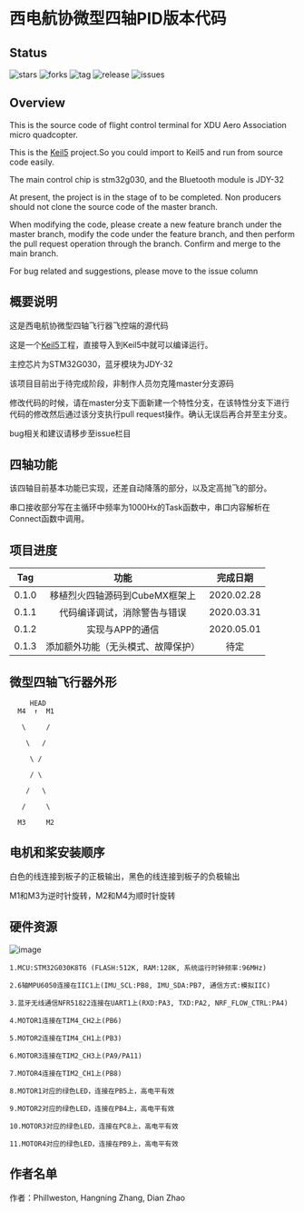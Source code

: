 # 西电航协微型四轴PID版本代码

## Status

![stars](https://img.shields.io/github/stars/uav-operation-system/Drone_Master_PID.svg) ![forks](https://img.shields.io/github/forks/uav-operation-system/Drone_Master_PID.svg) ![tag](https://img.shields.io/github/tag/uav-operation-system/Drone_Master_PID.svg) ![release](https://img.shields.io/github/release/uav-operation-system/Drone_Master_PID.svg) ![issues](https://img.shields.io/github/issues/uav-operation-system/Drone_Master_PID.svg)

## Overview

This is the source code of flight control terminal for XDU Aero Association micro quadcopter.

This is the [Keil5](http://www.keil.com/) project.So you could import to Keil5 and run from source code easily.

The main control chip is stm32g030, and the Bluetooth module is JDY-32

At present, the project is in the stage of to be completed. Non producers should not clone the source code of the master branch.

When modifying the code, please create a new feature branch under the master branch, modify the code under the feature branch, and then perform the pull request operation through the branch. Confirm and merge to the main branch.

For bug related and suggestions, please move to the issue column

## 概要说明

这是西电航协微型四轴飞行器飞控端的源代码

这是一个[Keil5](http://www.keil.com/)工程，直接导入到Keil5中就可以编译运行。

主控芯片为STM32G030，蓝牙模块为JDY-32

该项目目前出于待完成阶段，非制作人员勿克隆master分支源码

修改代码的时候，请在master分支下面新建一个特性分支，在该特性分支下进行代码的修改然后通过该分支执行pull request操作。确认无误后再合并至主分支。

bug相关和建议请移步至issue栏目

## 四轴功能

该四轴目前基本功能已实现，还差自动降落的部分，以及定高抛飞的部分。

串口接收部分写在主循环中频率为1000Hx的Task函数中，串口内容解析在Connect函数中调用。

## 项目进度

|Tag|功能|完成日期|
|:-:|:-:|:-:|
|0.1.0|移植烈火四轴源码到CubeMX框架上|2020.02.28|
|0.1.1|代码编译调试，消除警告与错误|2020.03.31|
|0.1.2|实现与APP的通信|2020.05.01|
|0.1.3|添加额外功能（无头模式、故障保护）|待定|

## 微型四轴飞行器外形

         HEAD
	  M4  ↑  M1

	   \     /

	    \   /

	     \ /

	     / \

	    /   \

	   /     \

	  M3     M2
	
## 电机和桨安装顺序

白色的线连接到板子的正极输出，黑色的线连接到板子的负极输出

M1和M3为逆时针旋转，M2和M4为顺时针旋转

## 硬件资源

![image](https://github.com/uav-operation-system/Drone_Master/raw/master/chip.png)

	1.MCU:STM32G030K8T6 (FLASH:512K, RAM:128K, 系统运行时钟频率:96MHz)

	2.6轴MPU6050连接在IIC1上(IMU_SCL:PB8, IMU_SDA:PB7, 通信方式:模拟IIC)

	3.蓝牙无线通信NFR51822连接在UART1上(RXD:PA3, TXD:PA2, NRF_FLOW_CTRL:PA4)

	4.MOTOR1连接在TIM4_CH2上(PB6)

	5.MOTOR2连接在TIM4_CH1上(PB3)

	6.MOTOR3连接在TIM2_CH3上(PA9/PA11)

	7.MOTOR4连接在TIM2_CH1上(PB8)

	8.MOTOR1对应的绿色LED，连接在PB5上，高电平有效

	9.MOTOR2对应的绿色LED，连接在PB4上，高电平有效

	10.MOTOR3对应的绿色LED，连接在PC8上，高电平有效

	11.MOTOR4对应的绿色LED，连接在PB9上，高电平有效

## 作者名单

作者：Phillweston, Hangning Zhang, Dian Zhao
